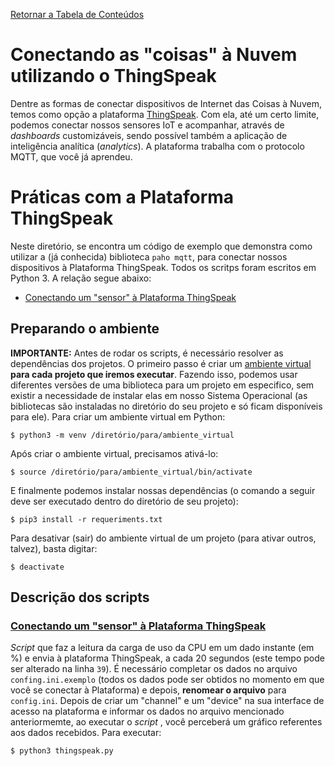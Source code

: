 [Retornar a Tabela de Conteúdos](./)
# Conectando as "coisas" à Nuvem utilizando o ThingSpeak
Dentre as formas de conectar dispositivos de Internet das Coisas à Nuvem, temos como opção a plataforma [ThingSpeak](https://www.mathworks.com/products/thingspeak.html). Com ela, até um certo limite, podemos conectar nossos sensores IoT e acompanhar, através de *dashboards* customizáveis, sendo possível também a aplicação de inteligência analítica (*analytics*). A plataforma trabalha com o protocolo MQTT, que você já aprendeu.


# Práticas com a Plataforma ThingSpeak
Neste diretório, se encontra um código de exemplo que demonstra como utilizar a (já conhecida) biblioteca ```paho mqtt```, para conectar nossos dispositivos à Plataforma ThingSpeak. Todos os scritps foram escritos em Python 3. A relação segue abaixo:
* [Conectando um "sensor" à Plataforma ThingSpeak](thingspeak.py)

## Preparando o ambiente
**IMPORTANTE:** Antes de rodar os scripts, é necessário resolver as dependências dos projetos. O primeiro passo é criar um [ambiente virtual](https://docs.python.org/pt-br/3/library/venv.html) **para cada projeto que iremos executar**. Fazendo isso, podemos usar diferentes versões de uma biblioteca para um projeto em especifico, sem existir a necessidade de instalar elas em nosso Sistema Operacional (as bibliotecas são instaladas no diretório do seu projeto e só ficam disponíveis para ele). Para criar um ambiente virtual em Python:

```
$ python3 -m venv /diretório/para/ambiente_virtual
```

Após criar o ambiente virtual, precisamos ativá-lo:


```
$ source /diretório/para/ambiente_virtual/bin/activate
```

E finalmente podemos instalar nossas dependências (o comando a seguir deve ser executado dentro do diretório de seu projeto):

```
$ pip3 install -r requeriments.txt 
```

Para desativar (sair) do ambiente virtual de um projeto (para ativar outros, talvez), basta digitar:
```
$ deactivate
```

## Descrição dos scripts

### [Conectando um "sensor" à Plataforma ThingSpeak](thingspeak.py)
*Script* que faz a leitura da carga de uso da CPU em um dado instante (em %) e envia à plataforma ThingSpeak, a cada 20 segundos (este tempo pode ser alterado na linha ```39```). É necessário completar os dados no arquivo ```confing.ini.exemplo``` (todos os dados pode ser obtidos no momento em que você se conectar à Plataforma) e depois, **renomear o arquivo** para ```config.ini```. Depois de criar um "channel" e um "device" na sua interface de acesso na plataforma e informar os dados no arquivo mencionado anteriormemte, ao executar o *script* , você perceberá um gráfico referentes aos dados recebidos. Para executar:

```
$ python3 thingspeak.py 
```

